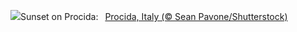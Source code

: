 ![](https://www.bing.com/th?id=OHR.ProcidaItaly_EN-US6282924427_UHD.jpg&w=1000)Sunset on Procida:&nbsp;&ensp;[Procida, Italy (© Sean Pavone/Shutterstock)](https://www.bing.com/th?id=OHR.ProcidaItaly_EN-US6282924427_UHD.jpg)
<br><br/>
